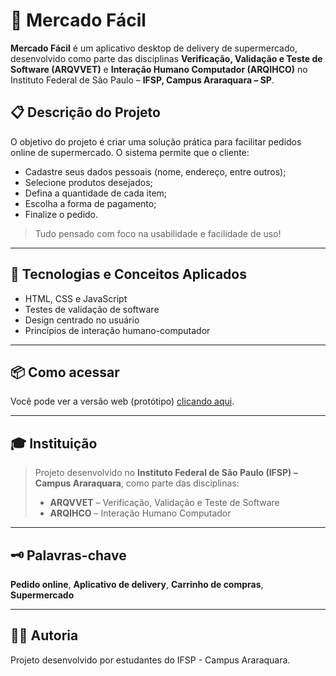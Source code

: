 # 🛒 Mercado Fácil

**Mercado Fácil** é um aplicativo desktop de delivery de supermercado, desenvolvido como parte das disciplinas **Verificação, Validação e Teste de Software (ARQVVET)** e **Interação Humano Computador (ARQIHCO)** no Instituto Federal de São Paulo – **IFSP, Campus Araraquara – SP**.

## 📋 Descrição do Projeto

O objetivo do projeto é criar uma solução prática para facilitar pedidos online de supermercado. O sistema permite que o cliente:

- Cadastre seus dados pessoais (nome, endereço, entre outros);
- Selecione produtos desejados;
- Defina a quantidade de cada item;
- Escolha a forma de pagamento;
- Finalize o pedido.

> Tudo pensado com foco na usabilidade e facilidade de uso!

---

## 🧪 Tecnologias e Conceitos Aplicados

- HTML, CSS e JavaScript
- Testes de validação de software
- Design centrado no usuário
- Princípios de interação humano-computador

---

## 📦 Como acessar

Você pode ver a versão web (protótipo) [clicando aqui](https://dudazt.github.io/MercadoFacil/).

---

## 🎓 Instituição

> Projeto desenvolvido no **Instituto Federal de São Paulo (IFSP) – Campus Araraquara**, como parte das disciplinas:
>
> - **ARQVVET** – Verificação, Validação e Teste de Software  
> - **ARQIHCO** – Interação Humano Computador

---

## 🗝️ Palavras-chave

**Pedido online**, **Aplicativo de delivery**, **Carrinho de compras**, **Supermercado**

---

## 👩‍💻 Autoria

Projeto desenvolvido por estudantes do IFSP - Campus Araraquara.

